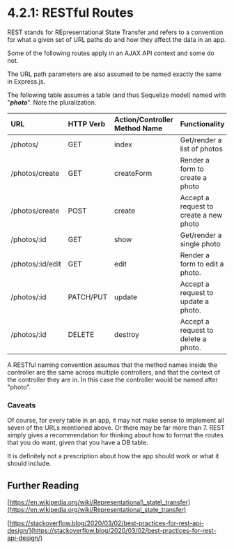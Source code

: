 # 4.2.1: RESTful Routes

REST stands for REpresentational State Transfer and refers to a convention for what a given set of URL paths do and how they affect the data in an app.

Some of the following routes apply in an AJAX API context and some do not.

The URL path parameters are also assumed to be named exactly the same in Express.js.

The following table assumes a table \(and thus Sequelize model\) named with "_**photo**_". Note the pluralization.

| **URL** | **HTTP Verb** | **Action/Controller Method Name** | Functionality | Format | SQL |
| :--- | :--- | :--- | :--- | :--- | :--- |
| /photos/ | GET | index | Get/render a list of photos | JSON/HTML | SELECT |
| /photos/create | GET | createForm | Render a form to create a photo | HTML | n/a |
| /photos/create | POST | create | Accept a request to create a new photo | JSON/Form Submit | INSERT |
| /photos/:id | GET | show | Get/render a single photo | JSON/HTML | SELECT |
| /photos/:id/edit | GET | edit | Render a form to edit a photo. | HTML | SELECT |
| /photos/:id | PATCH/PUT | update | Accept a request to update a photo. | JSON/Form submit | UPDATE |
| /photos/:id | DELETE | destroy | Accept a request to delete a photo. | JSON/Form submit | DELETE |

A RESTful naming convention assumes that the method names inside the controller are the same across multiple controllers, and that the context of the controller they are in. In this case the controller would be named after "photo".

### Caveats

Of course, for every table in an app, it may not make sense to implement all seven of the URLs mentioned above. Or there may be far more than 7. REST simply gives a recommendation for thinking about how to format the routes that you do want, given that you have a DB table.

It is definitely not a prescription about how the app should work or what it should include.

## Further Reading

[https://en.wikipedia.org/wiki/Representational\_state\_transfer](https://en.wikipedia.org/wiki/Representational_state_transfer)

[https://stackoverflow.blog/2020/03/02/best-practices-for-rest-api-design/](https://stackoverflow.blog/2020/03/02/best-practices-for-rest-api-design/)

